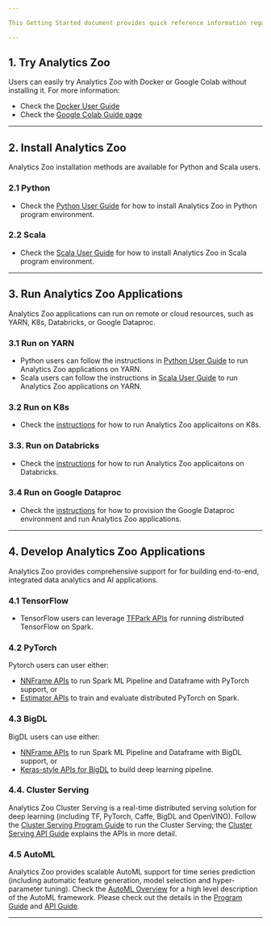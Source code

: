 ```yaml
---

This Getting Started document provides quick reference information regarding installing Analytics Zoo, running the applications, and developing your own applications using Analytics Zoo. 

---
```



## **1. Try Analytics Zoo**
Users can easily try Analytics Zoo with Docker or Google Colab without installing it. For more information: 

- Check the [Docker User Guide](DockerUserGuide/index.md)
- Check the [Google Colab Guide page](ProgrammingGuide/run-notebook-colab.md)

---


## **2. Install Analytics Zoo**

Analytics Zoo installation methods are available for Python and Scala users. 

### 2.1 Python

- Check the [Python User Guide](PythonUserGuide/install.md) for how to install Analytics Zoo in Python program environment.

### 2.2 Scala

- Check the [Scala User Guide](ScalaUserGuide/install.md) for how to install Analytics Zoo in Scala program environment.

---


## **3. Run Analytics Zoo Applications**
Analytics Zoo applications can run on remote or cloud resources, such as YARN, K8s, Databricks, or Google Dataproc. 

### 3.1 Run on YARN

- Python users can follow the instructions in [Python User Guide](PythonUserGuide/run.md) to run Analytics Zoo applications on YARN.
- Scala users can follow the instructions in [Scala User Guide](ScalaUserGuide/run.md) to run Analytics Zoo applications on YARN.
 
### 3.2 Run on K8s

- Check the [instructions](https://analytics-zoo.github.io) for how to run Analytics Zoo applicaitons on K8s.

### 3.3. Run on Databricks

- Check the [instructions](PlatformGuide/AnalyticsZoo-on-Databricks.md) for how to run Analytics Zoo applicaitons on Databricks.

### 3.4 Run on Google Dataproc

- Check the [instructions](ProgrammingGuide/run-on-dataproc.md) for how to provision the Google Dataproc environment and run Analytics Zoo applications. 

---


## **4. Develop Analytics Zoo Applications**

Analytics Zoo provides comprehensive support for for building end-to-end, integrated data analytics and AI applications. 

### 4.1 TensorFlow

- TensorFlow users can leverage [TFPark APIs](ProgrammingGuide/TFPark/tensorflow.md) for running distributed TensorFlow on Spark. 

### 4.2 PyTorch

Pytorch users can user either: 

- [NNFrame APIs](APIGuide/PipelineAPI/nnframes.md) to run Spark ML Pipeline and Dataframe with PyTorch support, or 
- [Estimator APIs](APIGuide/PipelineAPI/estimator.md) to train and evaluate distributed PyTorch on Spark.

### 4.3 BigDL

BigDL users can use either: 

- [NNFrame APIs](APIGuide/PipelineAPI/nnframes.md) to run Spark ML Pipeline and Dataframe with BigDL support, or 
- [Keras-style APIs for BigDL](KerasStyleAPIGuide/Optimization/training.md/) to build deep learning pipeline.

### 4.4. Cluster Serving

Analytics Zoo Cluster Serving is a real-time distributed serving solution for deep learning (including TF, PyTorch, Caffe, BigDL and OpenVINO). Follow the [Cluster Serving Program Guide](ClusterServingGuide/ProgrammingGuide.md) to run the Cluster Serving; the [Cluster Serving API Guide](ClusterServingGuide/APIGuide.md) explains the APIs in more detail. 

### 4.5 AutoML

Analytics Zoo provides scalable AutoML support for time series prediction (including automatic feature generation, model selection and hyper-parameter tuning). Check the [AutoML Overview](ProgrammingGuide/AutoML/overview.md) for a high level description of the AutoML framework. Please check out the details in the [Program Guide](ProgrammingGuide/AutoML/forecasting.md) and [API Guide](APIGuide/AutoML/time-sequence-predictor.md). 


---
